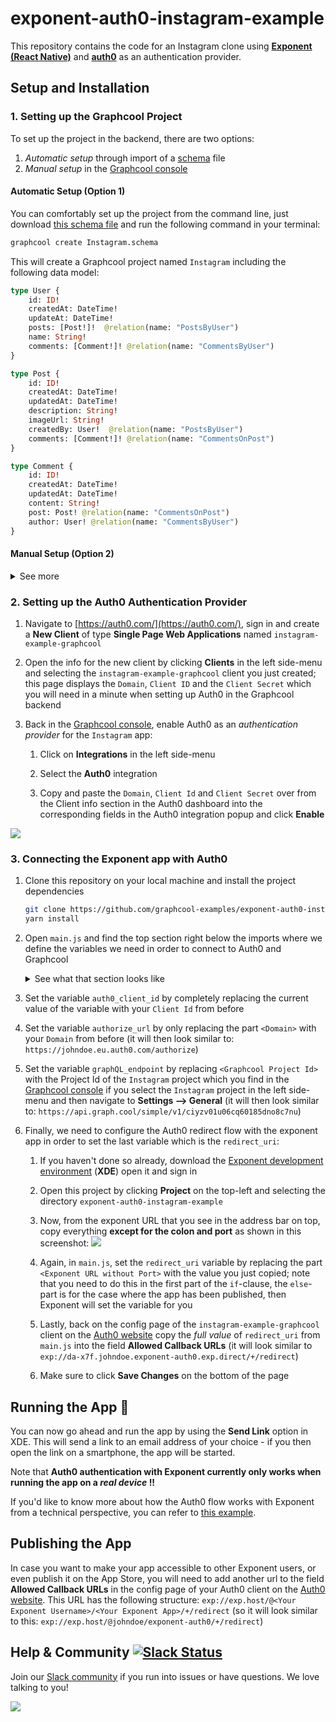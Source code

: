 # exponent-auth0-instagram-example

This repository contains the code for an Instagram clone using [**Exponent (React Native)**](https://docs.getexponent.com/versions/v14.0.0/index.html) and [**auth0**](https://auth0.com/) as an authentication provider. 


## Setup and Installation

### 1. Setting up the Graphcool Project

To set up the project in the backend, there are two options:

1. _Automatic setup_ through import of a [schema](https://www.graph.cool/docs/reference/platform/data-schema-ahwoh2fohj) file
2. _Manual setup_ in the [Graphcool console](https://console.graph.cool)

####  Automatic Setup (Option 1)

You can comfortably set up the project from the command line, just download [this schema file](https://raw.githubusercontent.com/graphcool-examples/exponent-auth0-instagram-example/master/Instagram.schema) and run the following command in your terminal:

```sh
graphcool create Instagram.schema
```

This will create a Graphcool project named `Instagram` including the following data model:

```graphql
type User {
	id: ID!
	createdAt: DateTime!
	updateAt: DateTime!
	posts: [Post!]!  @relation(name: "PostsByUser")
	name: String!
	comments: [Comment!]! @relation(name: "CommentsByUser")
}

type Post {
	id: ID!
	createdAt: DateTime!
	updatedAt: DateTime!
	description: String!
	imageUrl: String!
	createdBy: User!  @relation(name: "PostsByUser")
	comments: [Comment!]! @relation(name: "CommentsOnPost")
}

type Comment {
	id: ID!
	createdAt: DateTime!
	updatedAt: DateTime!
	content: String!
	post: Post! @relation(name: "CommentsOnPost")
	author: User! @relation(name: "CommentsByUser")
}
```


#### Manual Setup (Option 2)
		
<details>
 <summary>See more</summary>
 
Alternatively, you can create the project and the data model by hand. Follow these steps in order to do so:

#### Creating the Graphcool Project

In the [Graphcool console](https://console.graph.cool), create a new project and call it `Instagram`

#### Creating the Data Model

1. Create the following _models_ in the [Graphcool console](https://console.graph.cool):
	1. A _model_ called `Post` with _fields_ `description` and `imageUrl`, both of type `String`
	2. A _model_ called `Comment` with _field_ `content` of type `String`

2. Create the following _relations_:
	1. A _relation_ called `PostsByUser` that looks as follows:
		![](http://i.imgur.com/V0ssAAX.png)

	2. A _relation_ called `CommentsOnPost` that looks as follows:
	    ![](http://i.imgur.com/OTKM5u9.png)
	    
	3. A _relation_ called `CommentsByUser` that looks as follows:
	    ![](http://imgur.com/csixC3B.png)

</details>

	    
	    
### 2. Setting up the Auth0 Authentication Provider

1. Navigate to [https://auth0.com/](https://auth0.com/), sign in and create a **New Client** of type **Single Page Web Applications** named `instagram-example-graphcool`

2. Open the info for the new client by clicking **Clients** in the left side-menu and selecting the `instagram-example-graphcool` client you just created; this page displays the `Domain`, `Client ID` and the `Client Secret` which you will need in a minute when setting up Auth0 in the Graphcool backend

3. Back in the [Graphcool console](https://console.graph.cool), enable Auth0 as an _authentication provider_ for the `Instagram` app:
	1. Click on **Integrations** in the left side-menu

	2. Select the **Auth0** integration

	3. Copy and paste the `Domain`, `Client Id` and `Client Secret` over from the Client info section in the Auth0 dashboard into the corresponding fields in the Auth0 integration popup and click **Enable**

![](http://imgur.com/jUD7sHQ.png)


### 3. Connecting the Exponent app with Auth0

1. Clone this repository on your local machine and install the project dependencies 
 
	```sh
	git clone https://github.com/graphcool-examples/exponent-auth0-instagram-example.git
	yarn install
	```

2. Open `main.js` and find the top section right below the imports where we define the variables we need in order to connect to Auth0 and Graphcool
		
	<details>
	 <summary>See what that section looks like</summary>
			
		// replace `<Client Id>` with your personal Auth0 Client Id
		export const auth0_client_id = '<Client Id>'
		
		// replace `<Domain>` with your Auth0 Domain
		export const authorize_url = 'https://<Domain>/authorize'
		
		// replace `<Graphcool Project Id>` with the Project Id of the Instagram project that you find
		// in the Graphcool console in Settings --> General
		export const graphQL_endpoint = 'https://api.graph.cool/simple/v1/<Graphcool Project Id>'
		
		export let redirect_uri
		if (Exponent.Constants.manifest.xde) {
		  // replace `<Exponent URL without Port>` with the app's URL when you open it in exponent
		  // without the colon and the port
		  redirect_uri = '<Exponent URL without Port>/+/redirect'
		} else {
		  // this URL will be used when you publish your app
		  redirect_uri = `${Exponent.Constants.linkingUri}/redirect`
		}
	</details>

3. Set the variable `auth0_client_id` by completely replacing the current value of the variable with your `Client Id` from before 

4. Set the variable `authorize_url` by only replacing the part `<Domain>` with your `Domain` from before (it will then look similar to: `https://johndoe.eu.auth0.com/authorize`)

5. Set the variable `graphQL_endpoint` by replacing `<Graphcool Project Id>` with the Project Id of the `Instagram` project which you find in the [Graphcool console](https://console.graph.cool) if you select the `Instagram` project in the left side-menu and then navigate to **Settings --> General** (it will then look similar to: `https://api.graph.cool/simple/v1/ciyzv01u06cq60185dno8c7nu`)

6. Finally, we need to configure the Auth0 redirect flow with the exponent app in order to set the last variable which is the `redirect_uri`:

   1. If you haven't done so already, download the [Exponent development environment](https://docs.getexponent.com/versions/v14.0.0/introduction/installation.html) (**XDE**) open it and sign in
  
   2. Open this project by clicking **Project** on the top-left and selecting the directory `exponent-auth0-instagram-example`

   3. Now, from the exponent URL that you see in the address bar on top, copy everything **except for the colon and port** as shown in this screenshot:
  	 ![](http://i.imgur.com/8f0qPdg.png)
  	
  	4. Again, in `main.js`, set the `redirect_uri` variable by replacing the part `<Exponent URL without Port>` with the value you just copied; note that you need to do this in the first part of the `if`-clause, the `else`-part is for the case where the app has been published, then Exponent will set the variable for you 
  
  	5. Lastly, back on the config page of the `instagram-example-graphcool` client on the [Auth0 website](https://manage.auth0.com/#/clients) copy the _full value_ of `redirect_uri` from `main.js` into the field **Allowed Callback URLs** (it will look similar to `exp://da-x7f.johndoe.exponent-auth0.exp.direct/+/redirect`)
  
  	6. Make sure to click **Save Changes** on the bottom of the page


## Running the App 🚀

You can now go ahead and run the app by using the **Send Link** option in XDE. This will send a link to an email address of your choice - if you then open the link on a smartphone, the app will be started. 

Note that **Auth0 authentication with Exponent currently only works when running the app on a _real device_ !!** 

If you'd like to know more about how the Auth0 flow works with Exponent from a technical perspective, you can refer to [this example](https://github.com/AppAndFlow/exponent-auth0-example).


## Publishing the App

In case you want to make your app accessible to other Exponent users, or even publish it on the App Store, you will need to add another url to the field **Allowed Callback URLs** in the config page of your Auth0 client on the [Auth0 website](https://manage.auth0.com/#/clients). This URL has the following structure: `exp://exp.host/@<Your Exponent Username>/<Your Exponent App>/+/redirect` (so it will look similar to this: `exp://exp.host/@johndoe/exponent-auth0/+/redirect`)


## Help & Community [![Slack Status](https://slack.graph.cool/badge.svg)](https://slack.graph.cool)

Join our [Slack community](http://slack.graph.cool/) if you run into issues or have questions. We love talking to you!

![](http://i.imgur.com/5RHR6Ku.png)








